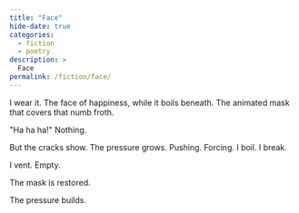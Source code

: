 ```yaml
---
title: "Face"
hide-date: true
categories:
  - fiction
  - poetry
description: >
  Face
permalink: /fiction/face/
---
```

I wear it.
The face of happiness,
while it boils beneath.
The animated mask that covers that numb froth.

"Ha ha ha!"
Nothing.

But the cracks show.
The pressure grows.
Pushing. Forcing.
I boil. I break.

I vent.
Empty.

The mask is restored.

The pressure builds.
